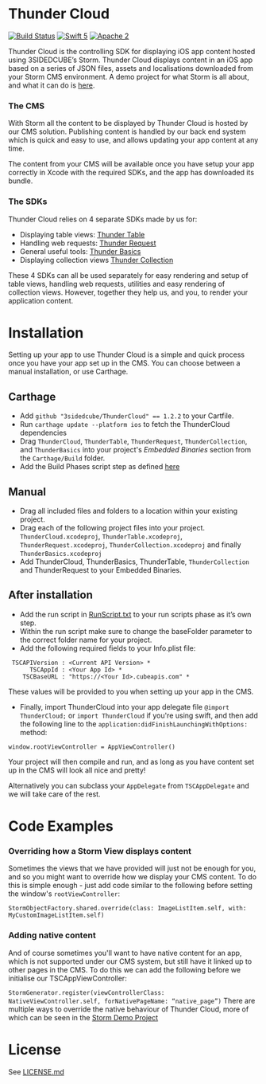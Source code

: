 # Thunder Cloud

[![Build Status](https://travis-ci.org/3sidedcube/iOS-ThunderCloud.svg?branch=master)](https://travis-ci.org/3sidedcube/iOS-ThunderCloud) [![Swift 5](http://img.shields.io/badge/swift-5-brightgreen.svg)](https://swift.org/blog/swift-5-released/) [![Apache 2](https://img.shields.io/badge/license-Apache%202-brightgreen.svg)](LICENSE.md)

Thunder Cloud is the controlling SDK for displaying iOS app content hosted using 3SIDEDCUBE’s Storm. Thunder Cloud displays content in an iOS app based on a series of JSON files, assets and localisations downloaded from your Storm CMS environment. A demo project for what Storm is all about, and what it can do is [here](https://github.com/3sidedcube/iOS-Storm-Demo).

### The CMS

With Storm all the content to be displayed by Thunder Cloud is hosted by our CMS solution. Publishing content is handled by our back end system which is quick and easy to use, and allows updating your app content at any time.

The content from your CMS will be available once you have setup your app correctly in Xcode with the required SDKs, and the app has downloaded its bundle.

### The SDKs

Thunder Cloud relies on 4 separate SDKs made by us for:

- Displaying table views: [Thunder Table](https://github.com/3sidedcube/iOS-ThunderTable)
- Handling web requests: [Thunder Request](https://github.com/3sidedcube/iOS-ThunderRequest)
- General useful tools: [Thunder Basics](https://github.com/3sidedcube/iOS-ThunderBasics/tree/master/ThunderBasics)
- Displaying collection views [Thunder Collection](https://github.com/3sidedcube/iOS-ThunderCollection)

These 4 SDKs can all be used separately for easy rendering and setup of table views, handling web requests, utilities and easy rendering of collection views. However, together they help us, and you, to render your application content.

# Installation

Setting up your app to use Thunder Cloud is a simple and quick process once you have your app set up in the CMS. You can choose between a manual installation, or use Carthage.

## Carthage

- Add `github "3sidedcube/ThunderCloud" == 1.2.2` to your Cartfile.
- Run `carthage update --platform ios` to fetch the ThunderCloud dependencies
- Drag `ThunderCloud`, `ThunderTable`, `ThunderRequest`, `ThunderCollection`, and `ThunderBasics` into your project's _Embedded Binaries_ section from the `Carthage/Build` folder.
- Add the Build Phases script step as defined [here](https://github.com/Carthage/Carthage#if-youre-building-for-ios-tvos-or-watchos)

## Manual

- Drag all included files and folders to a location within your existing project.
- Drag each of the following project files into your project. `ThunderCloud.xcodeproj`, `ThunderTable.xcodeproj`, `ThunderRequest.xcodeproj`, `ThunderCollection.xcodeproj` and finally `ThunderBasics.xcodeproj`
- Add ThunderCloud, ThunderBasics, ThunderTable, `ThunderCollection` and ThunderRequest to your Embedded Binaries.

## After installation

- Add the run script in [RunScript.txt](RunScript.txt]) to your run scripts phase as it’s own step.
- Within the run script make sure to change the baseFolder parameter to the correct folder name for your project.
- Add the following required fields to your Info.plist file:

```
 TSCAPIVersion : <Current API Version> *
      TSCAppId : <Your App Id> *
    TSCBaseURL : "https://<Your Id>.cubeapis.com" *
```

These values will be provided to you when setting up your app in the CMS.

- Finally, import ThunderCloud into your app delegate file `@import ThunderCloud;` or `import ThunderCloud` if you're using swift, and then add the following line to the `application:didFinishLaunchingWithOptions:` method:

`window.rootViewController = AppViewController()`

Your project will then compile and run, and as long as you have content set up in the CMS will look all nice and pretty!

Alternatively you can subclass your `AppDelegate` from `TSCAppDelegate` and we will take care of the rest.

# Code Examples

### Overriding how a Storm View displays content

Sometimes the views that we have provided will just not be enough for you, and so you might want to override how we display your CMS content. To do this is simple enough - just add code similar to the following before setting the window's `rootViewController`:

`StormObjectFactory.shared.override(class: ImageListItem.self, with: MyCustomImageListItem.self)`

### Adding native content

And of course sometimes you'll want to have native content for an app, which is not supported under our CMS system, but still have it linked up to other pages in the CMS. To do this we can add the following before we initialise our TSCAppViewController:

`StormGenerator.register(viewControllerClass: NativeViewController.self, forNativePageName: “native_page”)`
There are multiple ways to override the native behaviour of Thunder Cloud, more of which can be seen in the [Storm Demo Project](https://github.com/3sidedcube/iOS-Storm-Demo)

# License

See [LICENSE.md](LICENSE.md)
